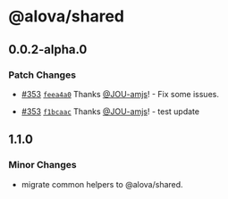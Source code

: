 # @alova/shared

## 0.0.2-alpha.0

### Patch Changes

- [#353](https://github.com/alovajs/alova/pull/353) [`feea4a0`](https://github.com/alovajs/alova/commit/feea4a00131787ae9f541fee74b35dba507c0fa8) Thanks [@JOU-amjs](https://github.com/JOU-amjs)! - Fix some issues.

- [#353](https://github.com/alovajs/alova/pull/353) [`f1bcaac`](https://github.com/alovajs/alova/commit/f1bcaac1ad84448887429259b0928d93262b0df8) Thanks [@JOU-amjs](https://github.com/JOU-amjs)! - test update

## 1.1.0

### Minor Changes

- migrate common helpers to @alova/shared.
